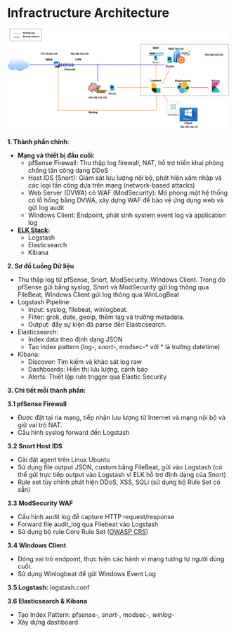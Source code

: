 # Infractructure Architecture

![Sơ đồ kiến trúc](media/network_topology.png)

**1. Thành phần chính**:
- **Mạng và thiết bị đầu cuối:**
  - pfSense Firewall: Thu thập log firewall, NAT, hỗ trợ triển khai phòng chống tấn công dạng DDoS
  - Host IDS (Snort): Giám sát lưu lượng nội bộ, phát hiện xâm nhập và các loại tấn công dựa trên mạng (network-based attacks)
  - Web Server (DVWA) có WAF (ModSecurity): Mô phỏng một hệ thống có lỗ hổng bằng DVWA, xây dựng WAF để bảo vệ ứng dụng web và gửi log audit
  - Windows Client: Endpoint, phát sinh system event log và application log
- **[ELK Stack](README.MD):**
  - Logstash
  - Elasticsearch
  - Kibana

**2. Sơ đồ Luồng Dữ liệu**
- Thu thập log từ pfSense, Snort, ModSecurity, Windows Client. Trong đó pfSense gửi bằng syslog, Snort và ModSecurity gửi log thông qua FileBeat, Windows Client gửi log thông qua WinLogBeat
- Logstash Pipeline:
  - Input: syslog, filebeat, winlogbeat.
  - Filter: grok, date, geoip, thêm tag và trường metadata.
  - Output: đẩy sự kiện đã parse đến Elasticsearch.
- Elasticsearch:
  - Index data theo định dạng JSON
  - Tạo index pattern (log-*, snort-*, modsec-* với * là trường datetime)
- Kibana:
  - Discover: Tìm kiếm và khảo sát log raw
  - Dashboards: Hiển thị lưu lượng, cảnh báo
  - Alerts: Thiết lập rule trigger qua Elastic Security

**3. Chi tiết mỗi thành phần:**

**3.1 pfSense Firewall**
  - Được đặt tại rìa mạng, tiếp nhận lưu lượng từ Internet và mạng nội bộ và giữ vai trò NAT.
  - Cấu hình syslog forward đến Logstash

**3.2 Snort Host IDS**
  - Cài đặt agent trên Linux Ubuntu
  - Sử dụng file output JSON, custom bằng FileBeat, gửi vào Logstash (có thể gửi trực tiếp output vào Logstash vì ELK hỗ trợ định dạng của Snort)
  - Rule set tùy chỉnh phát hiện DDoS, XSS, SQLi (sử dụng bộ Rule Set có sẵn)
    
**3.3 ModSecurity WAF**
  - Cấu hình audit log để capture HTTP request/response
  - Forward file audit_log qua Filebeat vào Logstash
  - Sử dụng bộ rule Core Rule Set ([OWASP CRS](https://github.com/coreruleset/coreruleset))
    
**3.4 Windows Client**
  - Đóng vai trò endpoint, thực hiện các hành vi mạng tương tự người dùng cuối. 
  - Sử dụng Winlogbeat để gửi Windows Event Log
    
**3.5 Logstash:** logstash.conf

**3.6 Elasticsearch & Kibana**
  - Tạo Index Pattern: pfsense-*, snort-*, modsec-*, winlog-*
  - Xây dựng dashboard

   

  
